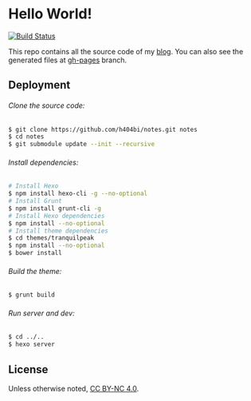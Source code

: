 # Hello World!

[![Build Status](https://travis-ci.org/h404bi/notes.svg?branch=master)](https://travis-ci.org/h404bi/notes)

This repo contains all the source code of my [blog](https://notes.h404bi.com). You can also see the generated files at [gh-pages](https://github.com/h404bi/notes/tree/gh-pages) branch.

## Deployment

###### Clone the source code:

``` bash
$ git clone https://github.com/h404bi/notes.git notes
$ cd notes
$ git submodule update --init --recursive
```

###### Install dependencies:

``` bash
# Install Hexo
$ npm install hexo-cli -g --no-optional
# Install Grunt
$ npm install grunt-cli -g
# Install Hexo dependencies
$ npm install --no-optional
# Install theme dependencies
$ cd themes/tranquilpeak
$ npm install --no-optional
$ bower install
```

###### Build the theme:

``` bash
$ grunt build
```

###### Run server and dev:

``` bash
$ cd ../..
$ hexo server
```

## License

Unless otherwise noted, [CC BY-NC 4.0](https://creativecommons.org/licenses/by-nc/4.0/).

